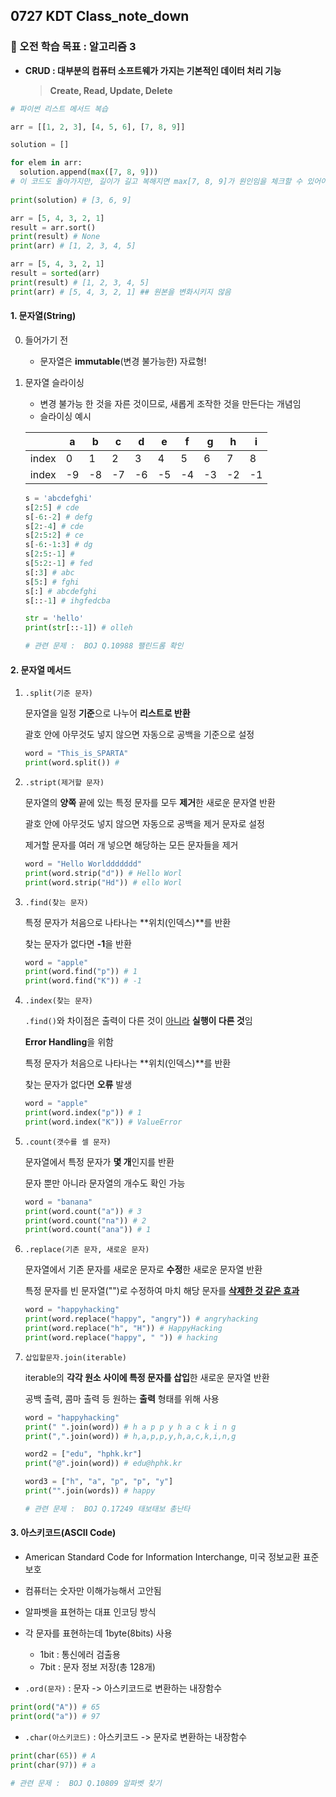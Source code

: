 ## 0727 KDT Class_note_down

### 🎯 오전 학습 목표 : 알고리즘 3

- **CRUD : 대부분의 컴퓨터 소프트웨가 가지는 기본적인 데이터 처리 기능**

  >  **Create, Read, Update, Delete**

```python
# 파이썬 리스트 메서드 복습

arr = [[1, 2, 3], [4, 5, 6], [7, 8, 9]]

solution = []

for elem in arr:
  solution.append(max([7, 8, 9]))
# 이 코드도 돌아가지만, 길이가 길고 복해지면 max[7, 8, 9]가 원인임을 체크할 수 있어야함
  
print(solution) # [3, 6, 9]
```

```python
arr = [5, 4, 3, 2, 1]
result = arr.sort()
print(result) # None
print(arr) # [1, 2, 3, 4, 5]
```

```python
arr = [5, 4, 3, 2, 1]
result = sorted(arr)
print(result) # [1, 2, 3, 4, 5]
print(arr) # [5, 4, 3, 2, 1] ## 원본을 변화시키지 않음
```



#### 1. 문자열(String)

0. 들어가기 전
   - 문자열은 **immutable**(변경 불가능한) 자료형!

 1. 문자열 슬라이싱

    - 변경 불가능 한 것을 자른 것이므로, 새롭게 조작한 것을 만든다는 개념임
    - 슬라이싱 예시

    |       | a    | b    | c    | d    | e    | f    | g    | h    | i    |
    | ----- | ---- | ---- | ---- | ---- | ---- | ---- | ---- | ---- | ---- |
    | index | 0    | 1    | 2    | 3    | 4    | 5    | 6    | 7    | 8    |
    | index | -9   | -8   | -7   | -6   | -5   | -4   | -3   | -2   | -1   |

    ```python
    s = 'abcdefghi'
    s[2:5] # cde
    s[-6:-2] # defg
    s[2:-4] # cde
    s[2:5:2] # ce
    s[-6:-1:3] # dg
    s[2:5:-1] # 
    s[5:2:-1] # fed
    s[:3] # abc
    s[5:] # fghi
    s[:] # abcdefghi
    s[::-1] # ihgfedcba
    ```

    ```python
    str = 'hello'
    print(str[::-1]) # olleh
    
    # 관련 문제 :  BOJ Q.10988 팰린드롬 확인
    ```

    

#### 2. 문자열 메서드

1. `.split(기준 문자)`

   문자열을 일정 **기준**으로 나누어 **리스트로 반환**

   괄호 안에 아무것도 넣지 않으면 자동으로 공백을 기준으로 설정

   ```python
   word = "This_is_SPARTA"
   print(word.split()) # 
   ```

2. `.stript(제거할 문자)`

   문자열의 **양쪽** 끝에 있는 특정 문자를 모두 **제거**한 새로운 문자열 반환

   괄호 안에 아무것도 넣지 않으면 자동으로 공백을 제거 문자로 설정

   제거할 문자를 여러 개 넣으면 해당하는 모든 문자들을 제거

   ```python
   word = "Hello Worlddddddd"
   print(word.strip("d")) # Hello Worl
   print(word.strip("Hd")) # ello Worl
   ```

3. `.find(찾는 문자)`

   특정 문자가 처음으로 나타나는 **위치(인덱스)**를 반환

   찾는 문자가 없다면 **-1**을 반환

   ```python
   word = "apple"
   print(word.find("p")) # 1
   print(word.find("K")) # -1
   ```

4. `.index(찾는 문자)`

   `.find()`와 차이점은 출력이 다른 것이 <u>아니라</u> **실행이 다른 것**임

   **Error Handling**을 위함

   특정 문자가 처음으로 나타나는 **위치(인덱스)**를 반환

   찾는 문자가 없다면 **오류** 발생

   ```python
   word = "apple"
   print(word.index("p")) # 1
   print(word.index("K")) # ValueError
   ```

5. `.count(갯수를 셀 문자)`

   문자열에서 특정 문자가 **몇 개**인지를 반환

   문자 뿐만 아니라 문자열의 개수도 확인 가능

   ```python
   word = "banana"
   print(word.count("a")) # 3
   print(word.count("na")) # 2
   print(word.count("ana")) # 1
   ```

6. `.replace(기존 문자, 새로운 문자)`

   문자열에서 기존 문자를 새로운 문자로 **수정**한 새로운 문자열 반환

   특정 문자를 빈 문자열("")로 수정하여 마치 해당 문자를 **<u>삭제한 것 같은 효과</u>**

   ```python
   word = "happyhacking"
   print(word.replace("happy", "angry")) # angryhacking
   print(word.replace("h", "H")) # HappyHacking
   print(word.replace("happy", " ")) # hacking
   ```

7. `삽입할문자.join(iterable)`

   iterable의 **각각 원소 사이에 특정 문자를 삽입**한 새로운 문자열 반환

   공백 출력, 콤마 출력 등 원하는 **출력** 형태를 위해 사용

   ```python
   word = "happyhacking"
   print(" ".join(word)) # h a p p y h a c k i n g
   print(",".join(word)) # h,a,p,p,y,h,a,c,k,i,n,g
   
   word2 = ["edu", "hphk.kr"]
   print("@".join(word)) # edu@hphk.kr
   
   word3 = ["h", "a", "p", "p", "y"]
   print("".join(words)) # happy
   
   # 관련 문제 :  BOJ Q.17249 태보태보 총난타
   ```

   

#### 3. 아스키코드(ASCII Code)

- American Standard Code for Information Interchange, 미국 정보교환 표준보호

- 컴퓨터는 숫자만 이해가능해서 고안됨
- 알파벳을 표현하는 대표 인코딩 방식
- 각 문자를 표현하는데 1byte(8bits) 사용
  - 1bit : 통신에러 검출용
  - 7bit : 문자 정보 저장(총 128개)

- `.ord(문자)` : 문자 -> 아스키코드로 변환하는 내장함수

```python
print(ord("A")) # 65
print(ord("a")) # 97
```

- `.char(아스키코드)` : 아스키코드 -> 문자로 변환하는 내장함수

```python
print(char(65)) # A
print(char(97)) # a

# 관련 문제 :  BOJ Q.10809 알파벳 찾기
```



